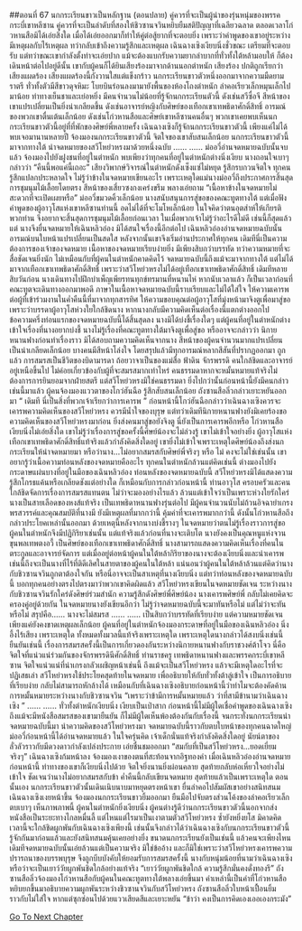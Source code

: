 ##ตอนที่ 67 นกกระเรียนขาวเป็นหลักฐาน (ตอนปลาย)
คู่ควรที่จะเป็นผู้นำของรุ่นหนุ่มของพรรคกระบี่เขาหลีซาน คู่ควรที่จะเป็นลำดับที่สองให้ชิวซานจวินหยิบยืมสติปัญญาที่เฉลียวฉลาด ตลอดเวลาโก่วหานสือมิได้เอ่ยสิ่งใด เมื่อได้เอ่ยออกมาก็ทำให้คู่ต่อสู้ยากที่จะตอบยิ่ง เพราะว่าคำพูดของเขาอยู่ระหว่างมีเหตุผลกับไร้เหตุผล ทว่ากลับเข้าถึงความรู้สึกและเหตุผล
เฉินฉางเซิงเงียบนิ่งชั่วขณะ เตรียมที่จะตอบรับ แต่ทว่าขณะเขากำลังตั้งท่าจะเอ่ยปาก แม้จะต้องแบกรับความยากลำบากที่ทั่วทั้งใต้หล้ามอบให้ ก็ต้องเดินหน้าต่อไปอยู่ดีนั้น เขากับผู้คนก็ได้ยินเสียงร้องมาจากด้านนอกตำหนัก
เสียงร้อง ปกติถูกเรียกว่าเสียงแผดร้อง
เสียงแผดร้องนี้กังวานใสแต่แข็งกร้าว
นกกระเรียนขาวตัวหนึ่งออกมาจากความมืดยามราตรี ทั่วทั้งตัวมีสีขาวดุจหิมะ โบยบินร่อนลงมามายังพื้นของห้องโถงตำหนัก ลำคอเรียวเล็กหมุนเล็กไปมาน้อย ท่าทางเย็นชาและเย่อหยิ่ง
มีคนจำนวนไม่น้อยที่รู้จักนกกระเรียนตัวนี้ ดังเช่นสวีซื่อจี สีหน้าของเขาแปรเปลี่ยนเป็นยิ่งน่าเกลียดขึ้น ดังเช่นอาจารย์หญิงกับศิษย์ของเทือกเขาเทพธิดาศักดิ์สิทธิ์ อารมณ์ของพวกเขาตื่นเต้นเล็กน้อย ดังเช่นโก่วหานสือและศิษย์เขาหลีซานคนอื่นๆ พวกเขาเคยพบเห็นนกกระเรียนขาวตัวนี้อยู่ที่ที่พักของศิษย์พี่หลายครั้ง
เฉินฉางเซิงก็รู้จักนกกระเรียนขาวตัวนี้ เพียงแค่ไม่ได้พบเจอมานานหลายปี จ้องมองนกกระเรียนขาวตัวนี้ จิตใจของเขาสับสนเล็กน้อย
นกกระเรียนขาวตัวนี้มาจากทางใต้ นำจดหมายของสวีโหย่วหรงมาด้วยหนึ่งฉบับ
......
......
ม่อ​อวี่อ่านจดหมายฉบับนั้นจบแล้ว จ้องมองไปยังฝูงชนที่อยู่ในตำหนัก พบเพียงว่าทุกคนที่อยู่ในตำหนักต่างนิ่งเงียบ นางถอนใจเบาๆ กล่าวว่า “คืนนี้พอแค่นี้เถอะ”
เสียงวิพากษ์วิจารณ์ในตำหนักดังเซ็งแซ่ไม่หยุด รู้สึกรบกวนจิตใจ ทุกคนรู้สึกแปลกประหลาดใจ ไม่รู้ว่าข้างในจดหมายเขียนอะไร เพราะเหตุใดแม่นางม่อ​อวี่ถึงประกาศการสิ้นสุดการชุมนุมไม้เลื้อยโดยตรง สีหน้าของเสี่ยวซงกงเคร่งขรึม พลางเอ่ยถาม “เนื้อหาข้างในจดหมายไม่สะดวกที่จะเปิดเผยหรือ”
ม่อ​อวี่ขมวดคิ้วเล็กน้อย นางสนับสนุนการสู่ขอของคณะทูตทางใต้ แต่เมื่อฟังคำพูดของผู้อาวุโสแห่งเขาหลีซานท่านนี้ อดไม่ได้ที่จะโมโหเล็กน้อย ในใจคิดว่าตนอุตส่าห์ให้เกียรติพวกท่าน จึงอยากจะสิ้นสุดการชุมนุมไม้เลื้อยก่อนเวลา ในเมื่อพวกเจ้าไม่รู้ว่าอะไรดีไม่ดี เช่นนี้ก็สุดแล้วแต่
นางจึงยื่นจดหมายให้เฉินหลิวอ๋อง มิได้สนใจเรื่องนี้อีกต่อไป
เฉินหลิวอ๋องอ่านจดหมายฉบับนั้น อารมณ์บนใบหน้าแปรเปลี่ยนเป็นสดใส
หลังจากนั้นเขาจึงเริ่มอ่านประกาศให้ทุกคน เดิมทีนี่เป็นความต้องการของเจ้าของจดหมาย
เนื้อหาของจดหมายเรียบง่ายยิ่ง มีเพียงสิบกว่าบรรทัด ทว่าความหมายที่จะสื่อชัดเจนยิ่งนัก
ไม่เหมือนกับที่ผู้คนในตำหนักคาดคิดไว้ จดหมายฉบับนี้ถึงแม้จะมาจากทางใต้ แต่ไม่ได้มาจากเทือกเขาเทพธิดาศักดิ์สิทธิ์ เพราะว่าสวีโหย่วหรงไม่ได้อยู่เทือกเขาเทพธิดาศักดิ์สิทธิ์ เดิมทีหลายสิบวันก่อน นางเดินทางไปฝึกบำเพ็ญเพียรทนทุกข์ทรมานที่หนานไห่ หากนับเวลาแล้ว ก็เป็นเวลาก่อนที่คณะทูตจะเดินทางออกมาพอดี
ภาษาในเนื้อหาจดหมายฉบับนี้ราบเรียบและไม่ได้ใส่ใจ ให้ความเคารพต่อผู้ที่เข้าร่วมงานในค่ำคืนนี้ที่มาจากทุกสารทิศ ให้ความขอบคุณต่อผู้อาวุโสที่มุ่งหน้ามาจิงตูเพื่อมาสู่ขอ เพราะว่าบรรดาผู้อาวุโสห่วงใยใกล้ชิดนาง หากนางกลับมีความคิดเห็นต่อเรื่องนี้แตกต่างออกไป
ข้อความครึ่งท่อนแรกของจดหมายฉบับนี้ได้สิ้นสุดลง นางมิได้บ่งชี้เรื่องใดๆ แต่ผู้คนที่อยู่ในตำหนักต่างเข้าใจเรื่องที่นางอยากบ่งชี้ นางไม่รู้เรื่องที่คณะทูตทางใต้มาจิงตูเพื่อสู่ขอ หรืออาจจะกล่าวว่า นิกายหนานฟางก่อนทำเรื่องราว มิได้สอบถามความคิดเห็นจากนาง
สีหน้าของผู้คนจำนวนมากแปรเปลี่ยนเป็นน่าเกลียดเล็กน้อย บางคนมีสีหน้าโล่งใจ โดยสรุปแล้วมีทุกอารมณ์หลากสีสันที่ปรากฏออกมา
ถูกแล้ว การสมรสเป็นชีวิตของบิดามารดา ถ้อยวาจาเป็นของแม่สื่อ ฟ้าดิน จักรพรรดิ คนใกล้ชิดและอาจารย์อยู่เหนือขึ้นไป ไม่ค่อยเกี่ยวข้องกับผู้ที่จะสมรสมากเท่าไหร่ คนธรรมดาหากจะหมั้นหมายแท้จริงไม่ต้องการการยินยอมจากฝ่ายสตรี แต่สวีโหย่วหรงมิใช่คนธรรมดา ยิ่งไปกว่านั้นก่อนหน้านี้ยังมีคนกล่าวเช่นนี้มาแล้ว
ผู้คนจ้องมองแววตาของโกว่ฮันฉือ รู้สึกสับสนเล็กน้อย
ถังซานสือลิ่วกล่าวเยาะหยันออกมา “ เดิมที นี่เป็นสิ่งที่พวกเจ้าเรียกว่าการเคารพ ”
ก่อนหน้านี้โกว่ฮันฉือกล่าวว่าเฉินฉางเซิงควรจะเคารพความคิดเห็นของสวีโหย่วหรง ควรมีน้ำใจของบุรุษ
แต่ทว่าเดิมทีนิกายหนานฟางยังมิเคยร้องขอความคิดเห็นของสวีโหย่วหรงมาก่อน ยิ่งส่งคนมาสู่ขอยังจิงตู นี่ยังเป็นการเคารพอีกหรือ
โก่วหานสือเงียบนิ่งไม่เอ่ยสิ่งใด เขาไม่รู้ว่าเรื่องการสู่ขอครั้งนี้ศิษย์น้องจะไม่ล่วงรู้ เขาไม่เข้าใจอย่างยิ่ง ผู้อาวุโสแห่งเทือกเขาเทพธิดาศักดิ์สิทธิ์แท้จริงแล้วกำลังคิดสิ่งใดอยู่ เขายิ่งไม่เข้าใจเพราะเหตุใดศิษย์น้องถึงส่งนกกระเรียนให้นำจดหมายมา หรือว่านาง...ไม่อยากสมรสกับศิษย์พี่จริงๆ หรือ
ไม่ คงจะไม่ใช่เช่นนั้น
เขาอยากรู้ว่าเนื้อความท่อนหลังของจดหมายคืออะไร
ทุกคนในตำหนักล้วนแต่คิดเช่นนี้ ต่างมองไปยังกระดาษแผ่นบางที่อยู่ในมือของเฉินหลิวอ๋อง
ท่อนหลังของจดหมายฉบับนี้ สวีโหย่วหรงมิได้แสดงความรู้สึกโกรธแค้นหรือเกลียดชังแต่อย่างใด ก็เหมือนกับการกล่าวก่อนหน้านี้ ท่านอาวุโส ครอบครัวและคนใกล้ชิดจัดการเรื่องการสมรสแทนตน ไม่ว่าจะมองอย่างไรแล้ว ล้วนแต่เข้าใจว่าเป็นเพราะห่วงใยรักใคร่
นางเป็นสายเลือดของหงส์แท้จริง เป็นเทพธิดาหนานฟางรุ่นต่อไป มีผู้คนจำนวนนับไม่ถ้วนอิจฉายำเกรงพรสวรรค์และคุณสมบัติที่นางมี ยังมีเหตุผลที่มากกว่านี้ คุ้มค่าที่จะเคารพมากกว่านี้ ดังนั้นโก่วหานสือถึงกล่าวประโยคเหล่านั้นออกมา ด้วยเหตุนี้หลังจากนางบ่งชี้รางๆ ในจดหมายว่าตนไม่รู้เรื่องราวการสู่ขอ ผู้คนในตำหนักจึงมีปฏิกิริยาเช่นนั้น แต่แท้จริงแล้วก่อนที่นางจะเติบโต นางยังคงเป็นคุณหนูแห่งจวนขุนพลเทพตงอวี้ เป็นศิษย์ของเทือกเขาเทพธิดาศักดิ์สิทธิ์
นางสามารถแสดงความคิดเห็นเรื่องที่คนในตระกูลและอาจารย์จัดการ แต่เมื่ออยู่ต่อหน้าผู้คนในใต้หล้ากิริยาของนางจะต้องเงียบนิ่งและน่าเคารพ เช่นนี้ถึงจะเป็นนางที่ไร้ที่ติดีเลิศในสายตาของผู้คนในใต้หล้า แน่นอนว่าผู้คนในใต้หล้าล้วนแต่คิดว่านางกับชิวซานจวินถูกตาต้องใจกัน หรือนี่อาจจะเป็นสาเหตุที่นางเงียบนิ่ง
แต่ทว่าท่อนหลังของจดหมายฉบับนี้ บอกทุกคนอย่างตรงไปตรงมาว่าพวกเขาคิดผิดแล้ว
สวีโหย่วหรงเขียนในจดหมายชัดเจน ระหว่างนางกับชิวซานจวินรักใคร่ดังศิษย์ร่วมสำนัก ความรู้สึกดังศิษย์พี่ศิษย์น้อง
นางเคารพศิษย์พี่ กลับไม่เคยคิดจะครองคู่อยู่ด้วยกัน
ในจดหมายนางยังเขียนอีกว่า ไม่รู้ว่าจดหมายฉบับนี้จะมาทันหรือไม่ แต่ไม่ว่าจะทันหรือไม่ สรุปคือ......
นางจะไม่สมรส
......
......
เป็นสิบกว่าบรรทัดที่เรียบง่าย แต่ความหมายชัดเจน เพียงแค่ยังคงขาดเหตุผลเล็กน้อย
ผู้คนที่อยู่ในตำหนักจ้องมองกระดาษที่อยู่ในมือของเฉินหลิวอ๋อง นิ่งอึ้งไร้เสียง
เพราะเหตุใด ทั้งหมดทั้งมวลนี้แท้จริงเพราะเหตุใด เพราะเหตุใดนางกล่าวได้สงบนิ่งเช่นนี้ ยืนยันเช่นนี้
เรื่องการสมรสครั้งนี้เป็นการเกี่ยวดองกันระหว่างนิกายหนานฟางกับราชวงศ์ต้าโจว นี่คือจิตใจที่แน่วแน่ร่วมกันของจักรพรรดินีศักดิ์สิทธิ์ ท่านราชครู เทพธิดาหนานฟางและพรรคกระบี่เขาหลีซาน จิตใจแน่วแน่ที่น่าเกรงกลัวเผชิญหน้าเช่นนี้ ถึงแม้จะเป็นสวีโหย่วหรง แล้วจะมีเหตุใดอะไรที่จะปฏิเสธเล่า
สวีโหย่วหรงใช้ประโยคสุดท้ายในจดหมาย เพื่ออธิบายให้กับทั่วทั้งต้าลู่เข้าใจ
เป็นการอธิบายที่เรียบง่าย กลับไม่สามารถหักล้างได้
เหมือนกับที่เฉินฉางเซิงอธิบายก่อนหน้านี้ว่าทำไมจะต้องคัดค้านการหมั้นหมายระหว่างนางกับชิวซานจวิน
“เพราะว่าข้ามีการหมั้นหมายแล้ว ว่าที่สามีข้านามว่าเฉินฉางเซิง ”
......
......
ทั่วทั้งตำหนักเงียบนิ่ง เงียบเป็นเป่าสาก
ก่อนหน้านี้ไม่มีผู้ใดเชื่อคำพูดของเฉินฉางเซิง ถึงแม้จะมีหนังสือสมรสของเขามายืนยัน ก็ไม่มีผู้ใดเห็นพ้องต้องกันกับเรื่องนี้ จนกระทั่งนกกระเรียนนำจดหมายฉบับนี้มา นำความคิดของสวีโหย่วหรงมา จดหมายฉบับนี้ราวกับตบใบหน้าของทุกคนฉาดใหญ่
ม่อ​อวี่ก่อนหน้านี้ได้อ่านจดหมายแล้ว ในใจครุ่นคิด เจ้าเด็กนั่นแท้จริงกำลังคิดสิ่งใดอยู่
นัยน์ตาของลั่วลัวราวกับมีดวงดาวกำลังเปล่งประกาย เอ่ยชื่นชมออกมา “สมกับที่เป็นสวีโหย่วหรง...ยอดเยี่ยมจริงๆ”
เฉินฉางเซิงก้มหน้าลง จ้องมองเงาของตนที่สะท้อนจากอิฐทองคำ เมื่อเฉินหลิวอ๋องอ่านจดหมายก่อนหน้านี้ ท่าทางของเขาก็เงียบนิ่งไปด้วย จิตใจยิ่งนานยิ่งผ่อนคลาย สุดท้ายกลับห่อเหี่ยวใจอย่างไม่เข้าใจ
ชัดเจนว่านางไม่อยากสมรสกับข้า ค่ำคืนนี้กลับเขียนจดหมาย สุดท้ายแล้วเป็นเพราะเหตุใด
ตอนนั้นเอง นกกระเรียนขาวตัวนั้นเดินเนิบนาบมาหยุดตรงหน้าเขา ยื่นลำคอไปสัมผัสเขาอย่างสนิทสนม
เฉินฉางเซิงเงยหน้าขึ้น จ้องมองนกกระเรียนขาวยิ้มออกมา ยืนมือไปจับตรงส่วนโค้งของลำคอเรียวเล็ก ตบเบาๆ
เห็นภาพภาพนี้ ผู้คนในตำหนักยิ่งเงียบนิ่ง
ผู้คนต่างรู้ดีว่านกกระเรียนขาวตัวนี้นอกจากส่งหนังสือเป็นระยะทางไกลหมื่นลี้ แต่ไหนแต่ไรมาเป็นเงาตามตัวสวีโหย่วหรง ซ้ำยังหยิ่งยโส มิคาดคิดเวลานี้จะใกล้ชิดผูกพันกับเฉินฉางเซิงเพียงนี้ เช่นนั้นจึงกล่าวได้ว่าเฉินฉางเซิงกับนกกระเรียนขาวตัวนี้รู้จักกันมาก่อนแล้วและยังสนิทสนมคุ้นเคยอย่างยิ่ง
ขนาดนกกระเรียนยังเป็นเช่นนี้ แล้วคนจะเพียงไหน
เดิมทีจดหมายฉบับนั้นเอ่ยล้วนแต่เป็นความจริง มิใช่ข้ออ้าง และก็มิใช่เพราะว่าสวีโหย่วหรงเคารพความปรารถนาของบรรพบุรุษ จึงถูกบีบบังคับให้ยอมรับการสมรสครั้งนี้
นางกับหนุ่มน้อยที่นามว่าเฉินฉางเซิง หรือว่าจะเป็นเยาว์วัยผูกพันชิดใกล้อย่างแท้จริง
“เยาว์วัยผูกพันชิดใกล้ ความรู้สึกมั่นคงดั่งทองรึ”
ถังซานสือลิ่วจ้องมองโก่วหานสือกับผู้คนในคณะทูตทางใต้พลางเอ่ยขึ้นมา
คำเหล่านี้เป็นคำที่โก่วหานสือหยิบยกขึ้นมาอธิบายความผูกพันระหว่างชิวซานจวินกับสวีโหย่วหรง
ถังซานสือลิ่วใบหน้าเปื้อนยิ้มราวกับไม่ใส่ใจ หากแต่ซุกซ่อนไปด้วยแววเสียดสีและเยาะหยัน
“ข้าว่า คงเป็นการคิดเองเออเองกระมัง”




[Go To Next Chapter]( ./69.md)